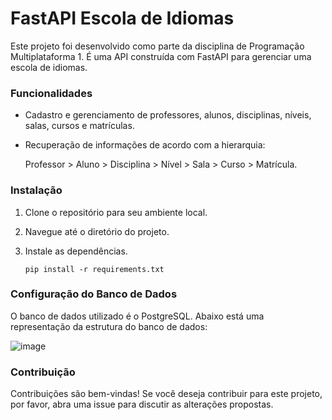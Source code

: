 # FastAPI Escola de Idiomas

Este projeto foi desenvolvido como parte da disciplina de Programação Multiplataforma 1. É uma API construída com FastAPI para gerenciar uma escola de idiomas.

### Funcionalidades
- Cadastro e gerenciamento de professores, alunos, disciplinas, níveis, salas, cursos e matrículas.
- Recuperação de informações de acordo com a hierarquia:

  Professor > Aluno > Disciplina > Nível > Sala > Curso > Matrícula.

### Instalação 
1. Clone o repositório para seu ambiente local.
2. Navegue até o diretório do projeto.
3. Instale as dependências.

   `pip install -r requirements.txt`

### Configuração do Banco de Dados
O banco de dados utilizado é o PostgreSQL. Abaixo está uma representação da estrutura do banco de dados:

![image](https://github.com/marialeticiacs/fastapi-escola-de-idiomas/assets/114680720/b2afc547-d046-4be0-a8c7-242f8ee70029)


### Contribuição
Contribuições são bem-vindas! Se você deseja contribuir para este projeto, por favor, abra uma issue para discutir as alterações propostas.












